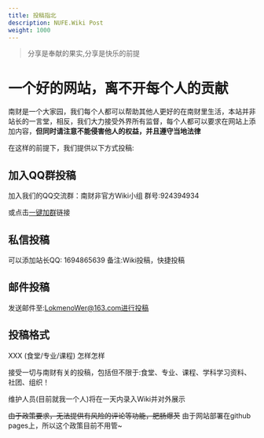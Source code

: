 ```yaml
---
title: 投稿指北
description: NUFE.Wiki Post
weight: 1000
---
```

> 分享是奉献的果实,分享是快乐的前提

# 一个好的网站，离不开每个人的贡献

南财是一个大家园，我们每个人都可以帮助其他人更好的在南财里生活，本站并非站长的一言堂，相反，我们大力接受外界所有监督，每个人都可以要求在网站上添加内容，**但同时请注意不能侵害他人的权益，并且遵守当地法律** 

在这样的前提下，我们提供以下方式投稿:

## 加入QQ群投稿

加入我们的QQ交流群：南财非官方Wiki小组 群号:924394934

或点击[一键加群](http://qm.qq.com/cgi-bin/qm/qr?_wv=1027&k=8FCy4CbqmZ5-t2HHDB78_au8_7IYF74R&authKey=1uKX%2BUdCjb7%2F2IXD6n573%2FtG2EMuFreOvb6udprVycBn8Ky0uOugGwVFjPVwgUxO&noverify=0&group_code=924394934)链接

## 私信投稿

可以添加站长QQ: 1694865639 备注:Wiki投稿，快捷投稿

## 邮件投稿

发送邮件至:LokmenoWer@163.com进行投稿

## 投稿格式

XXX (食堂/专业/课程) 怎样怎样

接受一切与南财有关的投稿，包括但不限于:食堂、专业、课程、学科学习资料、社团、组织！

维护人员(目前就我一个人)将在一天内录入Wiki并对外展示

~~由于政策要求，无法提供有风险的评论等功能，肥肠爆芡~~
由于网站部署在github pages上，所以这个政策目前不用管~

